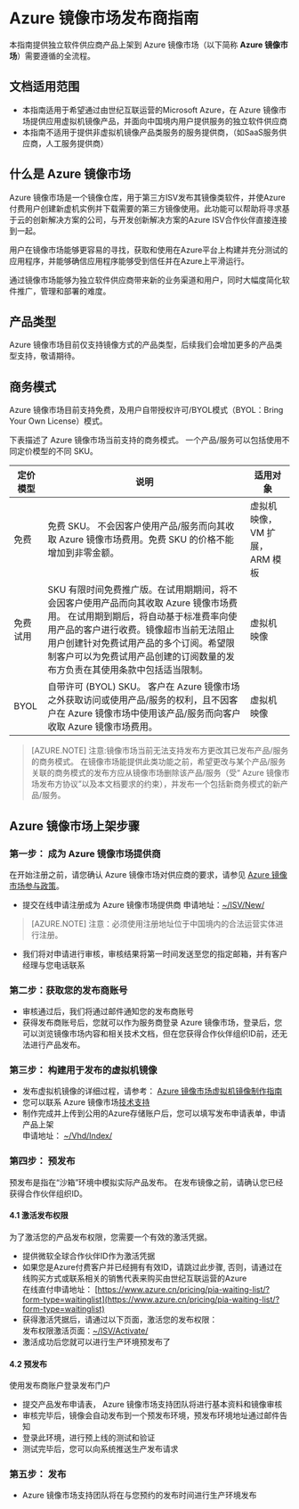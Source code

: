 # Azure 镜像市场发布商指南

本指南提供独立软件供应商产品上架到 Azure 镜像市场（以下简称 **Azure 镜像市场**）需要遵循的全流程。

## 文档适用范围
- 本指南适用于希望通过由世纪互联运营的Microsoft Azure，在 Azure 镜像市场提供应用虚拟机镜像产品，并面向中国境内用户提供服务的独立软件供应商
- 本指南不适用于提供非虚拟机镜像产品类服务的服务提供商，（如SaaS服务供应商，人工服务提供商）

## 什么是 Azure 镜像市场

Azure 镜像市场是一个镜像仓库，用于第三方ISV发布其镜像类软件，并使Azure付费用户创建新虚机实例并下载需要的第三方镜像使用。此功能可以帮助将寻求基于云的创新解决方案的公司，与开发创新解决方案的Azure ISV合作伙伴直接连接到一起。

用户在镜像市场能够更容易的寻找，获取和使用在Azure平台上构建并充分测试的应用程序，并能够确信应用程序能够受到信任并在Azure上平滑运行。

通过镜像市场能够为独立软件供应商带来新的业务渠道和用户，同时大幅度简化软件推广，管理和部署的难度。

## 产品类型

Azure 镜像市场目前仅支持镜像方式的产品类型，后续我们会增加更多的产品类型支持，敬请期待。

## 商务模式

Azure 镜像市场目前支持免费，及用户自带授权许可/BYOL模式（BYOL：Bring Your Own License）模式。

下表描述了 Azure 镜像市场当前支持的商务模式。 一个产品/服务可以包括使用不同定价模型的不同 SKU。


| **定价模型** | **说明** | **适用对象** |
| --- | --- | --- |
| 免费 | 免费 SKU。 不会因客户使用产品/服务而向其收取 Azure 镜像市场费用。免费 SKU 的价格不能增加到非零金额。 | 虚拟机映像，VM 扩展，ARM 模板 |
| 免费试用 | SKU 有限时间免费推广版。在试用期期间，将不会因客户使用产品而向其收取 Azure 镜像市场费用。 在试用期到期后，将自动基于标准费率向使用产品的客户进行收费。镜像超市当前无法阻止用户创建针对免费试用产品的多个订阅。希望限制客户可以为免费试用产品创建的订阅数量的发布方负责在其使用条款中包括适当限制。 | 虚拟机映像 |
| BYOL | 自带许可 (BYOL) SKU。 客户在 Azure 镜像市场之外获取访问或使用产品/服务的权利，且不因客户在 Azure 镜像市场中使用该产品/服务而向客户收取 Azure 镜像市场费用。 | 虚拟机映像 |


> [AZURE.NOTE] 注意:镜像市场当前无法支持发布方更改其已发布产品/服务的商务模式。 在镜像市场能提供此类功能之前，希望更改与某个产品/服务关联的商务模式的发布方应从镜像市场删除该产品/服务（受“ Azure 镜像市场发布方协议”以及本文档要求的约束），并发布一个包括新商务模式的新产品/服务。

## Azure 镜像市场上架步骤

### 第一步： 成为 Azure 镜像市场提供商

在开始注册之前，请您确认 Azure 镜像市场对供应商的要求，请参见 [Azure 镜像市场参与政策](~/Documentation/isvpolicy/)。

- 提交在线申请注册成为 Azure 镜像市场提供商   申请地址：[~/ISV/New/](~/ISV/New/)

> [AZURE.NOTE] 注意：必须使用注册地址位于中国境内的合法运营实体进行注册。

- 我们将对申请进行审核，审核结果将第一时间发送至您的指定邮箱，并有客户经理与您电话联系

### 第二步：获取您的发布商账号

- 审核通过后，我们将通过邮件通知您的发布商账号
- 获得发布商账号后，您就可以作为服务商登录 Azure 镜像市场，登录后，您可以浏览镜像市场内容和相关技术文档，但在您获得合作伙伴组织ID前，还无法进行产品发布。


### 第三步： 构建用于发布的虚拟机镜像

- 发布虚拟机镜像的详细过程，请参考： [Azure 镜像市场虚拟机镜像制作指南](~/Documentation/imageguide/)
- 您可以联系 Azure 镜像市场[技术支持](~/Contact)
- 制作完成并上传到公用的Azure存储账户后，您可以填写发布申请表单，申请产品上架  
申请地址： [~/Vhd/Index/](~/vhd/index/)


### 第四步： 预发布

预发布是指在“沙箱”环境中模拟实际产品发布。
在发布镜像之前，请确认您已经获得合作伙伴组织ID。

#### 4.1 激活发布权限

为了激活您的产品发布权限，您需要一个有效的激活凭据。

- 提供微软全球合作伙伴ID作为激活凭据
- 如果您是Azure付费客户并已经拥有有效ID，请跳过此步骤, 否则，请通过在线购买方式或联系相关的销售代表来购买由世纪互联运营的Azure  
在线直付申请地址： [https://www.azure.cn/pricing/pia-waiting-list/?form-type=waitinglist](https://www.azure.cn/pricing/pia-waiting-list/?form-type=waitinglist)
- 获得激活凭据后，请通过以下页面，激活您的发布权限：  
发布权限激活页面：[~/ISV/Activate/](~/ISV/Activate)
- 激活成功后您就可以进行生产环境预发布了

#### 4.2 预发布

使用发布商账户登录发布门户

- 提交产品发布申请表， Azure 镜像市场支持团队将进行基本资料和镜像审核
- 审核完毕后，镜像会自动发布到一个预发布环境，预发布环境地址通过邮件告知
- 登录此环境，进行预上线的测试和验证
- 测试完毕后，您可以向系统推送生产发布请求

### 第五步： 发布
- Azure 镜像市场支持团队将在与您预约的发布时间进行生产环境发布

